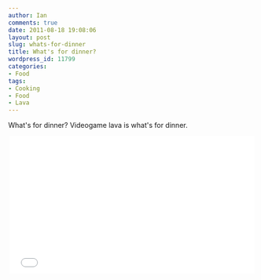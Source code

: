 ```yaml
---
author: Ian
comments: true
date: 2011-08-18 19:08:06
layout: post
slug: whats-for-dinner
title: What's for dinner?
wordpress_id: 11799
categories:
- Food
tags:
- Cooking
- Food
- Lava
---
```


What's for dinner? Videogame lava is what's for dinner.

<center><iframe src="//player.vimeo.com/video/78954370" width="500" height="281" frameborder="0" webkitallowfullscreen mozallowfullscreen allowfullscreen></iframe></center>
